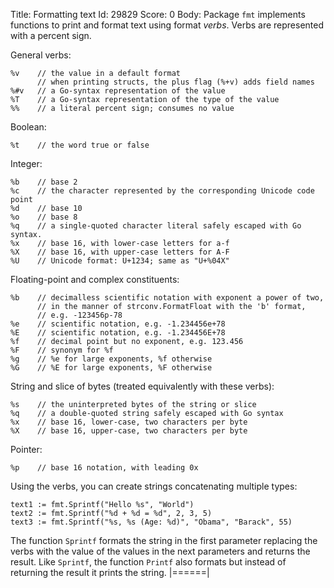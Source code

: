 Title: Formatting text
Id: 29829
Score: 0
Body:
Package `fmt` implements functions to print and format text using format _verbs_. Verbs are represented with a percent sign.

General verbs:

    %v    // the value in a default format
          // when printing structs, the plus flag (%+v) adds field names
    %#v   // a Go-syntax representation of the value
    %T    // a Go-syntax representation of the type of the value
    %%    // a literal percent sign; consumes no value

Boolean:

    %t    // the word true or false

Integer:

    %b    // base 2
    %c    // the character represented by the corresponding Unicode code point
    %d    // base 10
    %o    // base 8
    %q    // a single-quoted character literal safely escaped with Go syntax.
    %x    // base 16, with lower-case letters for a-f
    %X    // base 16, with upper-case letters for A-F
    %U    // Unicode format: U+1234; same as "U+%04X"

Floating-point and complex constituents:

    %b    // decimalless scientific notation with exponent a power of two,
          // in the manner of strconv.FormatFloat with the 'b' format,
          // e.g. -123456p-78
    %e    // scientific notation, e.g. -1.234456e+78
    %E    // scientific notation, e.g. -1.234456E+78
    %f    // decimal point but no exponent, e.g. 123.456
    %F    // synonym for %f
    %g    // %e for large exponents, %f otherwise
    %G    // %E for large exponents, %F otherwise

String and slice of bytes (treated equivalently with these verbs):

    %s    // the uninterpreted bytes of the string or slice
    %q    // a double-quoted string safely escaped with Go syntax
    %x    // base 16, lower-case, two characters per byte
    %X    // base 16, upper-case, two characters per byte

Pointer:

    %p    // base 16 notation, with leading 0x

Using the verbs, you can create strings concatenating multiple types:

    text1 := fmt.Sprintf("Hello %s", "World")
    text2 := fmt.Sprintf("%d + %d = %d", 2, 3, 5)
    text3 := fmt.Sprintf("%s, %s (Age: %d)", "Obama", "Barack", 55)

The function `Sprintf` formats the string in the first parameter replacing the verbs with the value of the values in the next parameters and returns the result. Like `Sprintf`, the function `Printf` also formats but instead of returning the result it prints the string.
|======|
